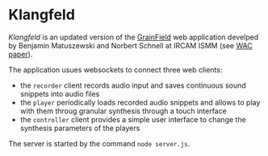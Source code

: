 # Klangfeld

*Klangfeld* is an updated version of the [GrainField](https://github.com/ircam-cosima/grainfield) web application develped by Benjamin Matuszewski and Norbert Schnell at IRCAM ISMM (see [WAC paper](https://hal.science/hal-01580467)).

The application usues websockets to connect three web clients:
- the `recorder` client records audio input and saves continuous sound snippets into audio files
- the `player` periodically loads recorded audio snippets and allows to play with them throug granular synthesis through a touch interface
- the `controller` client provides a simple user interface to change the synthesis parameters of the players

The server is started by the command `node server.js`.
